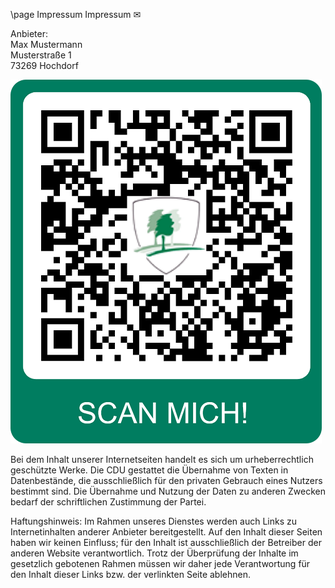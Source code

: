 \page Impressum Impressum ✉

Anbieter:  
Max Mustermann  
Musterstraße 1  
73269 Hochdorf  

![](Documentation/img/scan_me.png)

Bei dem Inhalt unserer Internetseiten handelt es sich um urheberrechtlich geschützte Werke. Die CDU gestattet die Übernahme von Texten in Datenbestände, die ausschließlich für den privaten Gebrauch eines Nutzers bestimmt sind. Die Übernahme und Nutzung der Daten zu anderen Zwecken bedarf der schriftlichen Zustimmung der Partei.

Haftungshinweis: Im Rahmen unseres Dienstes werden auch Links zu Internetinhalten anderer Anbieter bereitgestellt. Auf den Inhalt dieser Seiten haben wir keinen Einfluss; für den Inhalt ist ausschließlich der Betreiber der anderen Website verantwortlich. Trotz der Überprüfung der Inhalte im gesetzlich gebotenen Rahmen müssen wir daher jede Verantwortung für den Inhalt dieser Links bzw. der verlinkten Seite ablehnen.
